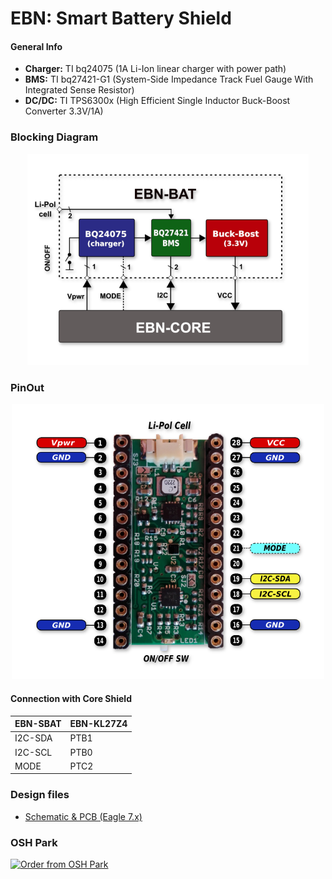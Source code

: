 # EBN: Smart Battery Shield

#### General Info

* **Charger:** TI bq24075 (1A Li-Ion linear charger with power path)
* **BMS:** TI bq27421-G1 (System-Side Impedance Track Fuel Gauge With Integrated Sense Resistor)
* **DC/DC:** TI TPS6300x (High Efficient Single Inductor Buck-Boost Converter 3.3V/1A)


### Blocking Diagram

<p align="center">
  <img src="images/EBN_SBAT_V01_BD.png" alt="EBN-SBAT Block Diagram"/>
</p>


### PinOut

<p align="center">
  <img src="images/EBN_SBAT_V01_PinOut.png" alt="EBN-SBAT PinOut" width="500"/>
</p>


#### Connection with Core Shield

| EBN-SBAT        | EBN-KL27Z4  |
| --------------- | ----------- |
| I2C-SDA         | PTB1        |
| I2C-SCL         | PTB0        |
| MODE            | PTC2        |


### Design files

 * [Schematic & PCB (Eagle 7.x)](eagle)


### OSH Park

<a href="https://oshpark.com/shared_projects/VrX0jsdq"><img src="https://oshpark.com/assets/badge-5b7ec47045b78aef6eb9d83b3bac6b1920de805e9a0c227658eac6e19a045b9c.png" alt="Order from OSH Park"></img></a>